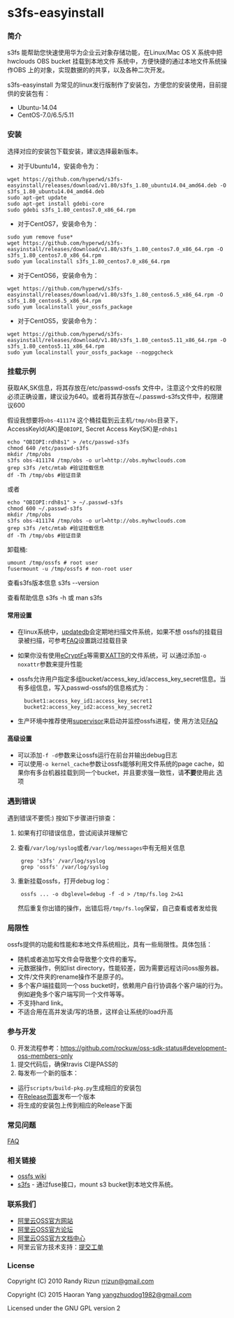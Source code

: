 # s3fs-easyinstall
### 简介

s3fs 能帮助您快速使用华为企业云对象存储功能，在Linux/Mac OS X 系统中把hwclouds OBS bucket 挂载到本地文件
系统中，方便快捷的通过本地文件系统操作OBS 上的对象，实现数据的的共享，以及各种二次开发。

s3fs-easyinstall 为常见的linux发行版制作了安装包，方便您的安装使用，目前提供的安装包有：
- Ubuntu-14.04
- CentOS-7.0/6.5/5.11

### 安装

选择对应的安装包下载安装，建议选择最新版本。


- 对于Ubuntu14，安装命令为：
```
wget https://github.com/hyperwd/s3fs-easyinstall/releases/download/v1.80/s3fs_1.80_ubuntu14.04_amd64.deb -O s3fs_1.80_ubuntu14.04_amd64.deb
sudo apt-get update
sudo apt-get install gdebi-core
sudo gdebi s3fs_1.80_centos7.0_x86_64.rpm
```

- 对于CentOS7，安装命令为：
```
sudo yum remove fuse*
wget https://github.com/hyperwd/s3fs-easyinstall/releases/download/v1.80/s3fs_1.80_centos7.0_x86_64.rpm -O s3fs_1.80_centos7.0_x86_64.rpm
sudo yum localinstall s3fs_1.80_centos7.0_x86_64.rpm
```

- 对于CentOS6，安装命令为：
```
wget https://github.com/hyperwd/s3fs-easyinstall/releases/download/v1.80/s3fs_1.80_centos6.5_x86_64.rpm -O s3fs_1.80_centos6.5_x86_64.rpm
sudo yum localinstall your_ossfs_package
```

- 对于CentOS5，安装命令为：
```
wget https://github.com/hyperwd/s3fs-easyinstall/releases/download/v1.80/s3fs_1.80_centos5.11_x86_64.rpm -O s3fs_1.80_centos5.11_x86_64.rpm
sudo yum localinstall your_ossfs_package --nogpgcheck
```

### 挂载示例

获取AK,SK信息，将其存放在/etc/passwd-ossfs 文件中，注意这个文件的权限必须正确设置，建议设为640。或者将其存放在~/.passwd-s3fs文件中，权限建议600

假设我想要将`obs-411174` 这个桶挂载到云主机`/tmp/obs`目录下，AccessKeyId(AK)是`OBIOPI`,
Secret Access Key(SK)是`rdh8s1`

```
echo "OBIOPI:rdh8s1" > /etc/passwd-s3fs
chmod 640 /etc/passwd-s3fs
mkdir /tmp/obs
s3fs obs-411174 /tmp/obs -o url=http://obs.myhwclouds.com
grep s3fs /etc/mtab #验证挂载信息
df -Th /tmp/obs #验证目录
```
或者

```
echo "OBIOPI:rdh8s1" > ~/.passwd-s3fs
chmod 600 ~/.passwd-s3fs
mkdir /tmp/obs
s3fs obs-411174 /tmp/obs -o url=http://obs.myhwclouds.com
grep s3fs /etc/mtab #验证挂载信息
df -Th /tmp/obs #验证目录
```

卸载桶:

```
umount /tmp/ossfs # root user
fusermount -u /tmp/ossfs # non-root user
```

查看s3fs版本信息
s3fs --version

查看帮助信息
s3fs -h 或 man s3fs

#### 常用设置

- 在linux系统中，[updatedb][updatedb]会定期地扫描文件系统，如果不想
  ossfs的挂载目录被扫描，可参考[FAQ][FAQ-updatedb]设置跳过挂载目录
- 如果你没有使用[eCryptFs][ecryptfs]等需要[XATTR][xattr]的文件系统，可
  以通过添加`-o noxattr`参数来提升性能
- ossfs允许用户指定多组bucket/access_key_id/access_key_secret信息。当
  有多组信息，写入passwd-ossfs的信息格式为：

        bucket1:access_key_id1:access_key_secret1
        bucket2:access_key_id2:access_key_secret2

- 生产环境中推荐使用[supervisor][supervisor]来启动并监控ossfs进程，使
  用方法见[FAQ][faq-supervisor]

#### 高级设置

- 可以添加`-f -d`参数来让ossfs运行在前台并输出debug日志
- 可以使用`-o kernel_cache`参数让ossfs能够利用文件系统的page cache，如
  果你有多台机器挂载到同一个bucket，并且要求强一致性，请**不要**使用此
  选项

### 遇到错误

遇到错误不要慌:) 按如下步骤进行排查：

1. 如果有打印错误信息，尝试阅读并理解它
2. 查看`/var/log/syslog`或者`/var/log/messages`中有无相关信息

        grep 's3fs' /var/log/syslog
        grep 'ossfs' /var/log/syslog

3. 重新挂载ossfs，打开debug log：

        ossfs ... -o dbglevel=debug -f -d > /tmp/fs.log 2>&1

    然后重复你出错的操作，出错后将`/tmp/fs.log`保留，自己查看或者发给我

### 局限性

ossfs提供的功能和性能和本地文件系统相比，具有一些局限性。具体包括：

* 随机或者追加写文件会导致整个文件的重写。
* 元数据操作，例如list directory，性能较差，因为需要远程访问oss服务器。
* 文件/文件夹的rename操作不是原子的。
* 多个客户端挂载同一个oss bucket时，依赖用户自行协调各个客户端的行为。例如避免多个客户端写同一个文件等等。
* 不支持hard link。
* 不适合用在高并发读/写的场景，这样会让系统的load升高

### 参与开发

0. 开发流程参考：https://github.com/rockuw/oss-sdk-status#development-oss-members-only
1. 提交代码后，确保travis CI是PASS的
2. 每发布一个新的版本：
  - 运行`scripts/build-pkg.py`生成相应的安装包
  - 在[Release页面][releases]发布一个版本
  - 将生成的安装包上传到相应的Release下面

### 常见问题

[FAQ](https://github.com/aliyun/ossfs/wiki/FAQ)

### 相关链接

* [ossfs wiki](https://github.com/aliyun/ossfs/wiki)
* [s3fs](https://github.com/s3fs-fuse/s3fs-fuse) - 通过fuse接口，mount s3 bucket到本地文件系统。

### 联系我们

* [阿里云OSS官方网站](http://oss.aliyun.com/)
* [阿里云OSS官方论坛](http://bbs.aliyun.com/thread/211.html)
* [阿里云OSS官方文档中心](http://www.aliyun.com/product/oss#Docs)
* 阿里云官方技术支持：[提交工单](https://workorder.console.aliyun.com/#/ticket/createIndex)

### License

Copyright (C) 2010 Randy Rizun <rrizun@gmail.com>

Copyright (C) 2015 Haoran Yang <yangzhuodog1982@gmail.com>

Licensed under the GNU GPL version 2


[releases]: https://github.com/aliyun/ossfs/releases
[updatedb]: http://linux.die.net/man/8/updatedb
[faq-updatedb]: https://github.com/aliyun/ossfs/wiki/FAQ
[ecryptfs]: http://ecryptfs.org/
[xattr]: http://man7.org/linux/man-pages/man7/xattr.7.html
[supervisor]: http://supervisord.org/
[faq-supervisor]: https://github.com/aliyun/ossfs/wiki/FAQ#18
